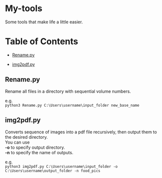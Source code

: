 # My-tools
Some tools that make life a little easier.

# Table of Contents
* [Rename.py](##Rename.py)
  
* [img2pdf.py](##img2pdf.py)


## Rename.py
Rename all files in a directory with sequential volume numbers.

e.g.  
`python3 Rename.py C:\Users\username\input_folder new_base_name`


## img2pdf.py
Converts sequence of images into a pdf file recursively, then output them to the desired directory.  
You can use  
**-o** to specify output directory.  
**-n** to specify the name of outputs.

e.g.  
`python3 img2pdf.py C:\Users\username\input_folder -o C:\Users\username\output_folder -n food_pics`

